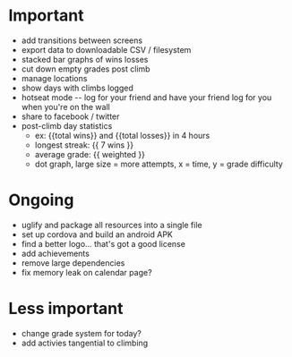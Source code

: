 # Important
- add transitions between screens
- export data to downloadable CSV / filesystem
- stacked bar graphs of wins losses
- cut down empty grades post climb
- manage locations
- show days with climbs logged
- hotseat mode -- log for your friend and have your friend log for you when you're on the wall
- share to facebook / twitter
- post-climb day statistics
    - ex: {{total wins}} and {{total losses}} in 4 hours
    - longest streak: {{ 7 wins }}
    - average grade: {{ weighted }}
    - dot graph, large size = more attempts, x = time, y = grade difficulty

# Ongoing
- uglify and package all resources into a single file
- set up cordova and build an android APK
- find a better logo... that's got a good license
- add achievements
- remove large dependencies
- fix memory leak on calendar page?

# Less important
- change grade system for today?
- add activies tangential to climbing
